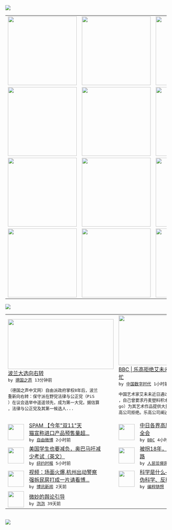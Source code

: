 

<a href="https://github.com/greatfire/z/raw/master/FreeBrowser.apk"><img src="https://raw.githubusercontent.com/greatfire/wiki/master/x/header.png" /></a><table><tr><td width="262" align="center" valign="center"><a href="https://github.com/greatfire/wiki/wiki/nyt" title="纽约时报中文网 国际纵览"><img src="https://raw.githubusercontent.com/greatfire/wiki/master/x/nyt_flag.png" width="215"/></a></td><td width="262" align="center" valign="center"><a href="https://github.com/greatfire/wiki/wiki/dw" title=""><img src="https://raw.githubusercontent.com/greatfire/wiki/master/x/dw_flag.png" width="215"/></a></td><td width="262" align="center" valign="center"><a href="https://github.com/greatfire/wiki/wiki/rmjd" title=""><img src="https://raw.githubusercontent.com/greatfire/wiki/master/x/rmjd_flag.png" width="215"/></a></td></tr><tr><td width="262" align="center" valign="center"><a href="https://github.com/paopaonetizen/website" title="泡泡 - 未经审查的互联网信息"><img src="https://raw.githubusercontent.com/greatfire/wiki/master/x/pp_flag.png" width="215"/></a></td><td width="262" align="center" valign="center"><a href="https://github.com/getlantern/mirror" title="以及自由微博和GreatFire.org官方中文论坛"><img src="https://raw.githubusercontent.com/greatfire/wiki/master/x/lantern_flag.png" width="215"/></a></td><td width="262" align="center" valign="center"><a href="https://github.com/cdtmirrors/m/" title=""><img src="https://raw.githubusercontent.com/greatfire/wiki/master/x/cdt_flag.png" width="215"/></a></td></tr><tr><td width="262" align="center" valign="center"><a href="https://github.com/program-think/blog" title="编程随想的博客"><img src="https://raw.githubusercontent.com/greatfire/wiki/master/x/pt_flag.png" width="215"/></a></td><td width="262" align="center" valign="center"><a href="https://github.com/greatfire/wiki/wiki/bbc" title=""><img src="https://raw.githubusercontent.com/greatfire/wiki/master/x/bbc_flag.png" width="215"/></a></td><td width="262" align="center" valign="center"><a href="https://github.com/freeweibo/s" title="自由微博 - 匿名和不受屏蔽的新浪微博搜索"><img src="https://raw.githubusercontent.com/greatfire/wiki/master/x/fw_flag.png" width="215"/></a></td></tr><tr><td width="262" align="center" valign="center"><a href="https://github.com/greatfire/wiki/wiki/google" title=""><img src="https://raw.githubusercontent.com/greatfire/wiki/master/x/google_flag.png" width="215"/></a></td><td width="262" align="center" valign="center"><a href="https://github.com/bxnews/boxun" title=""><img src="https://raw.githubusercontent.com/greatfire/wiki/master/x/bx_flag.png" width="215"/></a></td><td width="262" align="center" valign="center"><a href="https://github.com/greatfire/wiki/wiki/open-source" title="欢迎访问GreatFire.org开发者项目网站"><img src="https://raw.githubusercontent.com/greatfire/wiki/master/x/open-source_flag.png" width="215"/></a></td></tr></table><img src="https://raw.githubusercontent.com/greatfire/wiki/master/x/newsfeed text.png" /><table cols="4"><tr><td colspan="2" width="380"><a href="http://dw.com/p/1Gu9c?maca=chi-GK-text-greatfire-all-chinese-15625-xml-mrss"><img src="http://www.dw.com/image/0,,18805171_302,00.jpg" width="330" height="156"/></a></br><a href="http://dw.com/p/1Gu9c?maca=chi-GK-text-greatfire-all-chinese-15625-xml-mrss">波兰大选向右转</a></br><kbd> by <a href="http://dw.de">德国之声</a> 13分钟前 </kbd></br><pre>（德国之声中文网）自由派政府掌权8年后，波兰<br/>重新向右转：保守派在野党法律与公正党（PiS<br/>）在议会选举中遥遥领先，成为第一大党。据估算<br/>，法律与公正党及其第一候选人...</pre></td><td colspan="2" width="380"><a href="http://feedproxy.google.com/~r/chinadigitaltimes/IyPt/~3/Vb-5YMK7J30/"><img src="http://chinadigitaltimes.net/chinese/files/2015/10/018236541_30300.jpg" width="330" height="156"/></a></br><a href="http://feedproxy.google.com/~r/chinadigitaltimes/IyPt/~3/Vb-5YMK7J30/">BBC | 乐高拒绝艾未未 网友捐赠来帮<br/>忙</a></br><kbd> by <a href="http://chinadigitaltimes.net/chinese/">中国数字时代</a> 1小时前 </kbd></br><pre>中国艺术家艾未未近日通过网络社交媒体公开表示<br/>，自己曾要求丹麦塑料积木玩具制造商乐高（Le<br/>go）为其艺术作品提供大量积木零件的要求被乐<br/>高公司拒绝。乐高公司阐述了拒...</pre></td></tr><tr><td><img src="http://ww2.sinaimg.cn/large/928aba1egw1exejp74am0j20jj09kwh4.jpg" width="50" height="50"/></td><td width="280"><a href="https://freeweibo.com/weibo/3902209660128992">SPAM 【今年"双11"天<br/>猫宣称进口产品预售量超...</a></br><kbd> by <a href="https://freeweibo.com/">自由微博</a> 2小时前 </kbd></td><td><img src="http://a.files.bbci.co.uk/worldservice/live/assets/images/2015/10/26/151026045816_cn_beijing_red_flags_sun_rise_144x81_afp_nocredit.jpg" width="50" height="50"/></td><td width="280"><a href="http://www.bbc.com/zhongwen/simp/china/2015/10/151026_china_plenum_japan">中日各界高层代表北京讨论五中<br/>全会</a></br><kbd> by <a href="http://www.bbc.co.uk/zhongwen/simp">BBC</a> 4小时前 </kbd></td></tr><tr><td><img src="http://static01.nyt.com/images/2015/10/25/us/25testing/25testing-articleLarge.jpg" width="50" height="50"/></td><td width="280"><a href="https://d3qlz4p8smvoli.cloudfront.net/education/20151026/cc26testing/">美国学生也要减负，奥巴马吁减<br/>少考试（英文）</a></br><kbd> by <a href="http://m.cn.nytimes.com/">纽约时报</a> 5小时前 </kbd></td><td><img src="http://www.rmjdw.com/uploads/allimg/151025/0931102435-0.jpg" width="50" height="50"/></td><td width="280"><a href="http://www.rmjdw.com//shehuijilu/20151025/15224.html">被拐18年，她终于找到回家的<br/>路 </a></br><kbd> by <a href="http://www.rmjdw.com/">人民监督网</a> 1天前 </kbd></td></tr><tr><td><img src="https://raw.githubusercontent.com/greatfire/wiki/master/x/bx_logo.png" width="50" height="50"/></td><td width="280"><a href="http://www.boxun.com/news/gb/china/2015/10/201510241513.shtml">视频：场面火爆,杭州出动警察<br/>强拆民房打成一片请看博...</a></br><kbd> by <a href="http://www.boxun.com">博讯新闻</a> 2天前 </kbd></td><td><img src="https://raw.githubusercontent.com/greatfire/wiki/master/x/pt_logo.png" width="50" height="50"/></td><td width="280"><a href="http://feedproxy.google.com/~r/programthink/~3/TtQS03PgnFo/What-is-Science.html">科学是什么——兼谈“非科学、<br/>伪科学、反科学”和一些...</a></br><kbd> by <a href="http://program-think.blogspot.com">编程随想</a> 7天前 </kbd></td></tr><tr><td><img src="https://raw.githubusercontent.com/greatfire/wiki/master/x/pp_logo.png" width="50" height="50"/></td><td width="280"><a href="https://pao-pao.net/article/626">微妙的舆论引导</a></br><kbd> by <a href="https://pao-pao.net">泡泡</a> 39天前 </kbd></td></table></br><a href="https://github.com/greatfire/z/raw/master/FreeBrowser.apk"><img src="https://raw.githubusercontent.com/greatfire/wiki/master/x/download app.png" /></a>